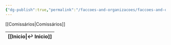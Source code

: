 ```yaml
---
{"dg-publish":true,"permalink":"/faccoes-and-organizacoes/faccoes-and-organizacoes/"}
---
```


[[Comissários\|Comissários]]

| [[Inicio\|↩ Inicio]] |
| -------------------- |